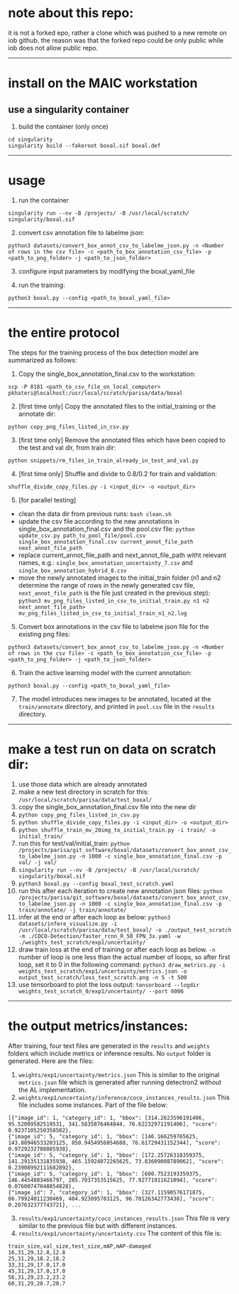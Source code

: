 
# note about this repo:
it is not a forked epo, rather a clone which was pushed to a new remote on iob github. the reason was that the forked repo could be only public while iob does not allow public repo.

---------------------------------
# install on the MAIC workstation
## use a singularity container
1. build the container (only once)
```
cd singularity
singularity build --fakeroot boxal.sif boxal.def
```
---------------------------------
# usage
1. run the container
```
singularity run --nv -B /projects/ -B /usr/local/scratch/ singularity/boxal.sif
```
2. convert csv annotation file to labelme json:
```
python3 datasets/convert_box_annot_csv_to_labelme_json.py -n <Number of rows in the csv file> -c <path_to_box_annotation_csv_file> -p <path_to_png_folder> -j <path_to_json_folder>
```
3. configure input parameters by modifying the boxal_yaml_file

4. run the training:
```
python3 boxal.py --config <path_to_boxal_yaml_file>
```

---------------------------------
# the entire protocol
The steps for the training process of the box detection model are summarized as follows:
1. Copy  the single_box_annotation_final.csv to the workstation:
```
scp -P 8181 <path_to_csv_file_on_local_computer> pkhateri@localhost:/usr/local/scratch/parisa/data/boxal
```
2. [first time only] Copy the annotated files to the initial_training or the annotate dir:
```
python copy_png_files_listed_in_csv.py
```
3. [first time only] Remove the annotated files which have been copied to the test and val dir, from train dir:
```
python snippets/rm_files_in_train_already_in_test_and_val.py
```
4. [first time only] Shuffle and divide to 0.8/0.2 for train and validation:
```
shuffle_divide_copy_files.py -i <input_dir> -o <output_dir>
```
5. [for parallel testing]
  - clean the data dir from previous runs: `bash clean.sh`
  - update the csv file according to the new annotations in single_box_annotation_final.csv and the pool.csv file:
        ```
        python update_csv.py path_to_pool_file/pool.csv single_box_annotation_final.csv current_annot_file_path next_annot_file_path
        ```
  - replace current_annot_file_path and next_annot_file_path witht relevant names, e.g.: `single_box_annotation_uncertainty_7.csv` and `single_box_annotation_hybrid_8.csv`
  - move the newly annotated images to the initial_train folder (n1 and n2 determine the range of rows in the newly generated csv file, `next_annot_file_path` is the file just created in the previous step):
        ```
        python3 mv_png_files_listed_in_csv_to_initial_train.py n1 n2 next_annot_file_path> mv_png_files_listed_in_csv_to_initial_train_n1_n2.log
        ```
5. Convert box annotations in the csv file to labelme json file for the existing png files:
```
python3 datasets/convert_box_annot_csv_to_labelme_json.py -n <Number of rows in the csv file> -c <path_to_box_annotation_csv_file> -p <path_to_png_folder> -j <path_to_json_folder>
```
6. Train the active learning model with the current annotation:
```
python3 boxal.py --config <path_to_boxal_yaml_file>
```
7. The  model introduces new images to be annotated, located at the `train/annotate` directory, and printed in `pool.csv` file in the `results` directory.

------------------------------------
# make a test run on data on scratch dir:
1. use those data which are already annotated
2. make a new test directory in scratch for this: `/usr/local/scratch/parisa/data/test_boxal/`
3. copy the single_box_annotation_final.csv file into the new dir
4. `python copy_png_files_listed_in_csv.py`
5. `python shuffle_divide_copy_files.py -i <input_dir> -o <output_dir>`
6. `python shuffle_train_mv_20img_to_initial_train.py -i train/ -o initial_train/`
7. run this for test/val/initial_train:
   `python /projects/parisa/git_software/boxal/datasets/convert_box_annot_csv_to_labelme_json.py -n 1000 -c single_box_annotation_final.csv -p val/ -j val/`
8. `singularity run --nv -B /projects/ -B /usr/local/scratch/ singularity/boxal.sif `
9. `python3 boxal.py --config boxal_test_scratch.yaml`
10. run this after each iteration to create new annotation json files:
    `python /projects/parisa/git_software/boxal/datasets/convert_box_annot_csv_to_labelme_json.py -n 1000 -c single_box_annotation_final.csv -p train/annotate/ -j train/annotate/`
11. infer at the end or after each loop as below:
    `python3 datasets/infere_visualize.py -i /usr/local/scratch/parisa/data/test_boxal/ -o ./output_test_scratch -m ./COCO-Detection/faster_rcnn_R_50_FPN_3x.yaml -w ./weights_test_scratch/exp1/uncertainty/`
12. draw train loss at the end of training or after each loop as below. `-n` number of loop is one less than the actual number of loops, so after first loop, set it to 0 in the following command:
    `python3 draw_metrics.py -i weights_test_scratch/exp1/uncertainty/metrics.json -o output_test_scratch/loss_test_scratch.png -n 5 -t 500`
13. use tensorboard to plot the loss output:
   `tensorboard --logdir weights_test_scratch_0/exp1/uncertainty/ --port 6006`

------------------------------------
# the output metrics/instances:
After training, four text files are generated in the `results` and `weights` folders which include metrics or inference results. No `output` folder is generated. Here are the files:
1. `weights/exp1/uncertainty/metrics.json`
This is similar to the original `metrics.json` file which is generated after running detectron2 without the AL implementation.
2. `weights/exp1/uncertainty/inference/coco_instances_results.json`
This file includes some instances. Part of the file below:
```
[{"image_id": 1, "category_id": 1, "bbox": [314.2623596191406, 95.52009582519531, 341.5835876464844, 76.62232971191406], "score": 0.9237105250358582},
{"image_id": 5, "category_id": 1, "bbox": [146.166259765625, 143.88946533203125, 850.9454956054688, 76.61729431152344], "score": 0.9729232788085938},
{"image_id": 5, "category_id": 1, "bbox": [172.25726318359375, 141.29135131835938, 465.15924072265625, 73.83609008789062], "score": 0.23908992111682892},
{"image_id": 5, "category_id": 1, "bbox": [600.7523193359375, 146.4454803466797, 285.7037353515625, 77.92771911621094], "score": 0.07600747048854828},
{"image_id": 7, "category_id": 1, "bbox": [327.11590576171875, 86.79924011230469, 404.923095703125, 96.70126342773438], "score": 0.207632377743721}, ...
```
3. `results/exp1/uncertainty/coco_instances_results.json`
This file is very similar to the previous file but with different instances.
4. `results/exp1/uncertainty/uncertainty.csv`
The content of this file is:
```
train_size,val_size,test_size,mAP,mAP-damaged
16,31,29,12.8,12.8
25,31,29,18.2,18.2
33,31,29,17.0,17.0
45,31,29,17.0,17.0
56,31,29,23.2,23.2
60,31,29,20.7,20.7
```
